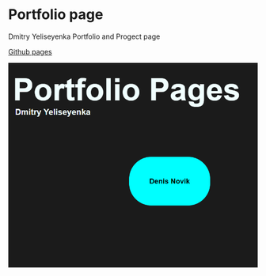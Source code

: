 # Portfolio page #

Dmitry Yeliseyenka Portfolio and Progect page

[Github pages](https://dmitryelis.github.io/pages/)

![screenshot](img/screenshot_firstpage.png)


